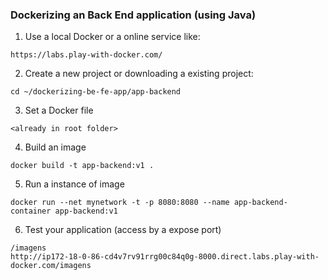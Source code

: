 ### Dockerizing an Back End application (using Java)

1. Use a local Docker or a online service like:
```
https://labs.play-with-docker.com/
```

2. Create a new project or downloading a existing project:
```
cd ~/dockerizing-be-fe-app/app-backend
```

3. Set a Docker file
```
<already in root folder>
```

4. Build an image
```
docker build -t app-backend:v1 .
``` 

5. Run a instance of image
```
docker run --net mynetwork -t -p 8080:8080 --name app-backend-container app-backend:v1
```

6. Test your application (access by a expose port)
```
/imagens
http://ip172-18-0-86-cd4v7rv91rrg00c84q0g-8000.direct.labs.play-with-docker.com/imagens
```
